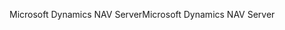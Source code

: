 <span data-ttu-id="c2b3e-101">Microsoft Dynamics NAV Server</span><span class="sxs-lookup"><span data-stu-id="c2b3e-101">Microsoft Dynamics NAV Server</span></span>